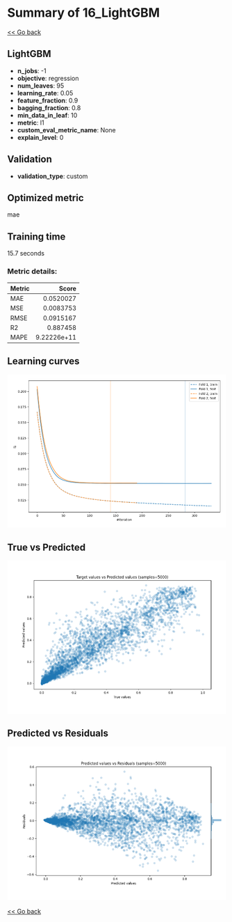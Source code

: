 # Summary of 16_LightGBM

[<< Go back](../README.md)


## LightGBM
- **n_jobs**: -1
- **objective**: regression
- **num_leaves**: 95
- **learning_rate**: 0.05
- **feature_fraction**: 0.9
- **bagging_fraction**: 0.8
- **min_data_in_leaf**: 10
- **metric**: l1
- **custom_eval_metric_name**: None
- **explain_level**: 0

## Validation
 - **validation_type**: custom

## Optimized metric
mae

## Training time

15.7 seconds

### Metric details:
| Metric   |       Score |
|:---------|------------:|
| MAE      | 0.0520027   |
| MSE      | 0.0083753   |
| RMSE     | 0.0915167   |
| R2       | 0.887458    |
| MAPE     | 9.22226e+11 |



## Learning curves
![Learning curves](learning_curves.png)
## True vs Predicted

![True vs Predicted](true_vs_predicted.png)


## Predicted vs Residuals

![Predicted vs Residuals](predicted_vs_residuals.png)



[<< Go back](../README.md)
